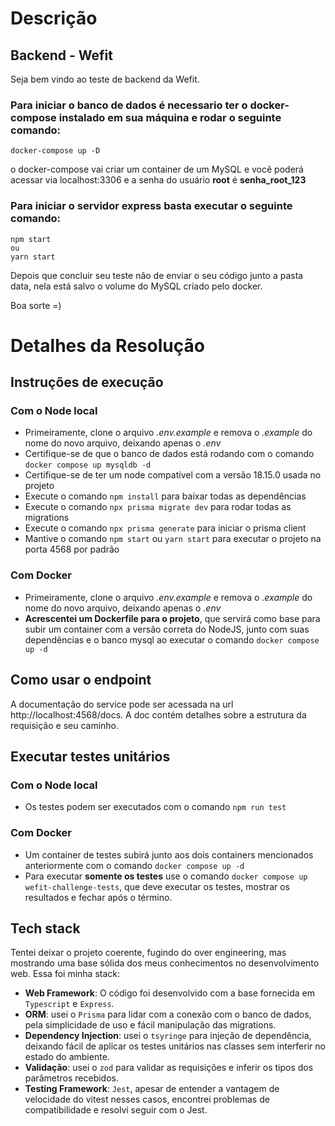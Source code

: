 # Descrição
## Backend - Wefit

Seja bem vindo ao teste de backend da Wefit.

### Para iniciar o banco de dados é necessario ter o docker-compose instalado em sua máquina e rodar o seguinte comando:

    docker-compose up -D

o docker-compose vai criar um container de um MySQL e você poderá acessar via localhost:3306 e a senha do usuário **root** é **senha_root_123**

### Para iniciar o servidor express basta executar o seguinte comando:

    npm start
    ou
    yarn start

Depois que concluir seu teste não de enviar o seu código junto a pasta data, nela está salvo o volume do MySQL criado pelo docker.

Boa sorte =)

# Detalhes da Resolução
## Instruções de execução
### Com o Node local
- Primeiramente, clone o arquivo *.env.example* e remova o *.example* do nome do novo arquivo, deixando apenas o *.env*
- Certifique-se de que o banco de dados está rodando com o comando `docker compose up mysqldb -d`
- Certifique-se de ter um node compatível com a versão 18.15.0 usada no projeto
- Execute o comando `npm install` para baixar todas as dependências
- Execute o comando `npx prisma migrate dev` para rodar todas as migrations
- Execute o comando `npx prisma generate` para iniciar o prisma client
- Mantive o comando `npm start` ou `yarn start` para executar o projeto na porta 4568 por padrão
### Com Docker
- Primeiramente, clone o arquivo *.env.example* e remova o *.example* do nome do novo arquivo, deixando apenas o *.env*
- **Acrescentei um Dockerfile para o projeto**, que servirá como base para subir um container com a versão correta do NodeJS, junto com suas dependências e o banco mysql ao executar o comando `docker compose up -d`
## Como usar o endpoint
A documentação do service pode ser acessada na url http://localhost:4568/docs. A doc contém detalhes sobre a estrutura da requisição e seu caminho.
## Executar testes unitários
### Com o Node local
- Os testes podem ser executados com o comando `npm run test`
### Com Docker
- Um container de testes subirá junto aos dois containers mencionados anteriormente com o comando `docker compose up -d`
- Para executar **somente os testes** use o comando `docker compose up wefit-challenge-tests`, que deve executar os testes, mostrar os resultados e fechar após o término.
## Tech stack
Tentei deixar o projeto coerente, fugindo do over engineering, mas mostrando uma base sólida dos meus conhecimentos no desenvolvimento web. Essa foi minha stack:
- **Web Framework**: O código foi desenvolvido com a base fornecida em `Typescript` e `Express`. 
- **ORM**: usei o `Prisma` para lidar com a conexão com o banco de dados, pela simplicidade de uso e fácil manipulação das migrations.
- **Dependency Injection**: usei o `tsyringe` para injeção de dependência, deixando fácil de aplicar os testes unitários nas classes sem interferir no estado do ambiente.
- **Validação**: usei o `zod` para validar as requisições e inferir os tipos dos parâmetros recebidos.
- **Testing Framework**: `Jest`, apesar de entender a vantagem de velocidade do vitest nesses casos, encontrei problemas de compatibilidade e resolvi seguir com o Jest.
